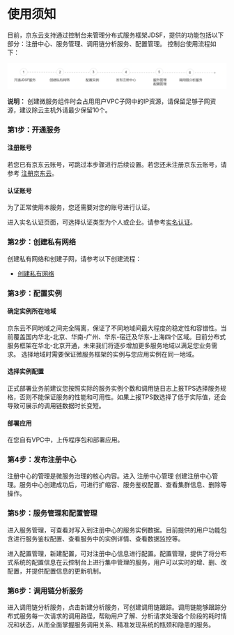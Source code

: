 # 使用须知


目前，京东云支持通过控制台来管理分布式服务框架JDSF，提供的功能包括以下部分：注册中心、服务管理、调用链分析服务、配置管理。 控制台使用流程如下：
 
![](../../../../image/Internet-Middleware/JD-Distributed-Service-Framework/struct-sylc.png)

**说明：**
创建微服务组件时会占用用户VPC子网中的IP资源，请保留足够子网资源，建议除云主机外请最少保留10个。





###  第1步：开通服务
####  注册账号
若您已有京东云账号，可跳过本步骤进行后续设置。若您还未注册京东云账号，请参考 [注册京东云](https://accounts.jdcloud.com/p/regPage?source=jdcloud)。

####  认证账号
为了正常使用本服务，您还需要对您的账号进行认证。


进入实名认证页面，可选择认证类型为个人或企业。请参考[实名认证](https://uc.jdcloud.com/account/certify)。



### 第2步：创建私有网络
创建私有网络和创建子网，请参考以下创建流程： 
- [创建私有网络](../Networking/Virtual-Private-Cloud/Introduction/Product-Overview.md)


###  第3步：配置实例 
####  确定实例所在地域
京东云不同地域之间完全隔离，保证了不同地域间最大程度的稳定性和容错性。当前覆盖国内华北-北京、华南-广州、华东-宿迁及华东-上海四个区域。目前分布式服务框架在华北-北京开通，未来我们将逐步增加更多服务地域以满足您业务需求。 选择地域时需要保证微服务框架的实例与您应用实例在同一地域。
####  选择实例配置
正式部署业务前建议您按照实际的服务实例个数和调用链日志上报TPS选择服务规格，否则不能保证服务的性能和可用性。如果上报TPS数选择了低于实际值，还会导致可展示的调用链数据时长变短。
####  部署应用
在您自有VPC中，上传程序包和部署应用。



### 第4步：发布注册中心
注册中心的管理是微服务治理的核心内容。进入 注册中心管理 创建注册中心管理。服务中心创建成功后，可进行扩缩容、服务鉴权配置、查看集群信息、删除等操作。



### 第5步：服务管理和配置管理
进入服务管理，可查看对写入到注册中心的服务实例数据。目前提供的用户功能包含进行服务鉴权配置、查看服务中的实例详情、查看数据监控等。


进入配置管理，新建配置，可对注册中心信息进行配置。配置管理，提供了将分布式系统的配置信息在云控制台上进行集中管理的服务，用户可以实时的增、删、改配置，并提供配置信息的更新机制。



### 第6步：调用链分析服务
进入调用链分析服务，点击新建分析服务，可创建调用链跟踪。调用链能够跟踪分布式服务每一次请求的调用路径，帮助用户了解、分析请求处理各个阶段的耗时情况和状态，从而全面掌握服务调用关系、精准发现系统的瓶颈和隐患的服务。

